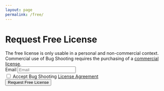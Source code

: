 ```yaml
---
layout: page
permalink: /free/
---
```


<div id="requestform">

  <h1>Request Free License</h1>
  The free license is only usable in a personal and non-commercial context. Commercial use of Bug Shooting requires the purchasing of a <a href="{{ site.baseurl }}/pricing">commercial license</a>.

  <form id="submitform">
    <div class="row mb-3">
      <div class="form-group">
        <label for="activationfile" class="col-sm-2 col-form-label">Email</label>
        <input class="form-control" type="email" placeholder="Email" required name="email" id="email" maxlength="100">
      </div>
    </div>
    <div class="row mb-3">
      <div class="form-group">
        <div class="form-check">
          <input class="form-check-input" type="checkbox" required name="agreement">
          <label class="form-check-label" for="agreement">Accept Bug Shooting <a href="{{ site.baseurl }}/agreement" target="_blank">License Agreement</a></label>
        </div>
      </div>
    </div>
    <div class="row mb-3">
      <div class="form-group">
        <button class="btn btn-lg btn-primary btn-block" type="submit">Request Free License</button>
      </div>
    </div>
  </form>
  
</div>

<div id="resultsuccess" style="display:none">
 <h1>Thank You</h1>
 You will receive your Bug Shooting license by email. Please check your spam folder in case you do not receive the email. 
</div>

<div id="resultfailed" style="display:none">
  <h1>Oops!</h1>
  Something went wrong.
</div>

<script type="text/javascript">

  const form = document.getElementById('submitform');
  
  form.addEventListener('submit', (event) => {

    // disable default action
    event.preventDefault();

    var request = new XMLHttpRequest();
  
    request.addEventListener('load', function( event ) {
      document.getElementById("requestform").style.display = "none";
      document.getElementById("resultsuccess").style.display = "block";
    } );
  
    request.addEventListener('error', function( event ) {
      document.getElementById("requestform").style.display = "none";
      document.getElementById("resultfailed").style.display = "block";
    } );
  
    request.open("POST", "http://localhost:23423/rest/freelicense");
  
    var data = new FormData();
    data.append('email', document.getElementById("email").value);
    data.append('language', 'en-US');
  
    request.send(data);
        
});
 
</script>
